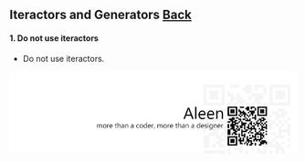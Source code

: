 ## Iteractors and Generators [**Back**](./../README.md)

#### 1. Do not use iteractors

- Do not use iteractors.

<a href="http://aleen42.github.io/" target="_blank" ><img src="./../pic/tail.gif"></a>